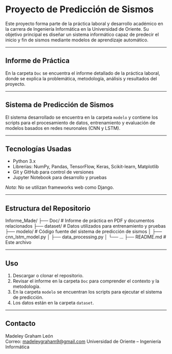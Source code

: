 # Proyecto de Predicción de Sismos

Este proyecto forma parte de la práctica laboral y desarrollo académico en la carrera de Ingeniería Informática en la Universidad de Oriente. Su objetivo principal es diseñar un sistema informático capaz de predecir el inicio y fin de sismos mediante modelos de aprendizaje automático.

---

## Informe de Práctica

En la carpeta `Doc` se encuentra el informe detallado de la práctica laboral, donde se explica la problemática, metodología, análisis y resultados del proyecto.

---

## Sistema de Predicción de Sismos

El sistema desarrollado se encuentra en la carpeta `modelo` y contiene los scripts para el procesamiento de datos, entrenamiento y evaluación de modelos basados en redes neuronales (CNN y LSTM).

---

## Tecnologías Usadas

- Python 3.x  
- Librerías: NumPy, Pandas, TensorFlow, Keras, Scikit-learn, Matplotlib  
- Git y GitHub para control de versiones  
- Jupyter Notebook para desarrollo y pruebas  

*Nota:* No se utilizan frameworks web como Django.

---

## Estructura del Repositorio
Informe_Made/ ├── Doc/                   # Informe de práctica en PDF y documentos relacionados ├── dataset/               # Datos utilizados para entrenamiento y pruebas ├── modelo/                # Código fuente del sistema de predicción de sismos │   ├── cnn_lstm_model.py │   ├── data_processing.py │   └── ... ├── README.md              # Este archivo

---

## Uso

1. Descargar o clonar el repositorio.  
2. Revisar el informe en la carpeta `Doc` para comprender el contexto y la metodología.  
3. En la carpeta `modelo` se encuentran los scripts para ejecutar el sistema de predicción.  
4. Los datos están en la carpeta `dataset`.

---


## Contacto

Madeley Graham León  
Correo: madeleygraham9@gmail.com
Universidad de Oriente – Ingeniería Informática

